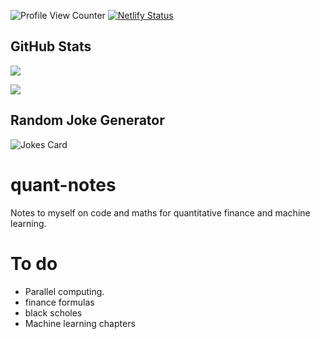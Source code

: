 
![Profile View Counter](https://komarev.com/ghpvc/?username=leeutjie)
[![Netlify Status](https://api.netlify.com/api/v1/badges/cb3c5097-90ad-4cf9-ae6b-68963879ae4c/deploy-status)](https://app.netlify.com/sites/leeutjie/deploys)

## GitHub Stats

![](https://github-readme-stats.vercel.app/api?username=leeutjie&show_icons=true)

![](https://github-readme-stats.vercel.app/api/top-langs/?username=leeutjie&theme=blue-green)

## Random Joke Generator

![Jokes Card](https://readme-jokes.vercel.app/api)

# quant-notes
Notes to myself on code and maths for quantitative finance and machine learning.

# To do 

- Parallel computing.
- finance formulas
- black scholes
- Machine learning chapters